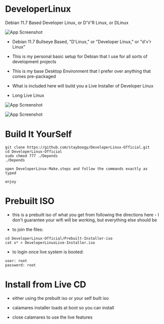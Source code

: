 # DeveloperLinux
Debian 11.7 Based Developer Linux, or D'V'R Linux, or DLinux

![App Screenshot](https://codeberg.org/stayboogy/DeveloperLinux-Official/raw/branch/master/DeveloperLinuxLogo.png)


- Debian 11.7 Bullseye Based, "D'Linux," or "Developer Linux," or "d'v'r Linux"

- This is my personal basic setup for Debian that I use for all sorts of development projects

- This is my base Desktop Environment that I prefer over anything that comes pre-packaged

- What is included here will build you a Live Installer of Developer Linux

- Long Live Linux

![App Screenshot](https://codeberg.org/stayboogy/DeveloperLinux-Official/raw/branch/master/DLinux--NeoFetchInfo.png)

![App Screenshot](https://codeberg.org/stayboogy/stayboogy_DeveloperLInux-Official/raw/branch/main/DLinux--SystemStyles.png)

# Build It YourSelf

```
git clone https://github.com/stayboogy/DeveloperLinux-Official.git
cd DeveloperLinux-Official
sudo chmod 777 ./Depends
./Depends

open DeveloperLinux-Make.steps and follow the commands exactly as typed

enjoy
```

# Prebuilt ISO 

- this is a prebuilt iso of what you get from following the directions here - I don't guarantee your wifi will be working, but everything else should be

- to join the files:

```
cd DeveloperLinux-Official/Prebuilt-Installer-iso
cat x* > DeveloperLinuxLive-Installer.iso
```

- to login once live system is booted:

```
user: root
password: root
```

# Install from Live CD

- either using the prebuilt iso or your self built iso

- calamares installer loads at boot so you can install

- close calamares to use the live features


